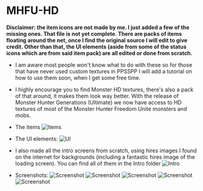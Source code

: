 # MHFU-HD

**Disclaimer: the item icons are not made by me. I just added a few of the missing ones. That file is not yet complete.
There are packs of items floating around the net, once I find the original source I will edit to give credit.
Other than that, the UI elements (aside from some of the status icons which are from said item pack) are all edited or done from scratch.**

- I am aware most people won't know what to do with these so for those that have never used custom textures in PPSSPP I will add a tutorial on how to use them soon, when I get some free time.
- I highly encourage you to find Monster HD textures, there's also a pack of that around, it makes them look way better. With the release of Monster Hunter Generations (Ultimate) we now have access to HD textures of most of the Monster Hunter Freedom Unite monsters and mobs.

- The items
![Items](https://github.com/grimmtusk/MHFU-HD/blob/main/UI/items.png?raw=true)

- The UI elements:
![UI](https://github.com/grimmtusk/MHFU-HD/blob/main/UI/UI.png?raw=true)

- I also made all the intro screens from scratch, using hires images I found on the internet for backgrounds (including a fantastic hires image of the loading screen). You can find all of them in the Intro folder
![Intro](https://github.com/grimmtusk/MHFU-HD/blob/main/Intro/welcome.png?raw=true)

- Screenshots:
![Screenshot](https://github.com/grimmtusk/MHFU-HD/blob/main/Screenshots/Screenshot%2001.png?raw=true)
![Screenshot](https://github.com/grimmtusk/MHFU-HD/blob/main/Screenshots/Screenshot%2002.png?raw=true)
![Screenshot](https://github.com/grimmtusk/MHFU-HD/blob/main/Screenshots/Screenshot%2003.png?raw=true)
![Screenshot](https://github.com/grimmtusk/MHFU-HD/blob/main/Screenshots/Screenshot%2004.png?raw=true)
![Screenshot](https://github.com/grimmtusk/MHFU-HD/blob/main/Screenshots/Screenshot%2005.png?raw=true)
